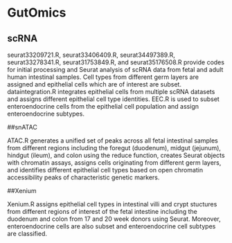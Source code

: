 # GutOmics

## scRNA

seurat33209721.R, seurat33406409.R, seurat34497389.R, seurat33278341.R, seurat31753849.R, and seurat35176508.R provide codes for initial processing and Seurat analysis of scRNA data from fetal and adult human intestinal samples. 
Cell types from different germ layers are assigned and epithelial cells which are of interest are subset. 
dataintegration.R integrates epithelial cells from multiple scRNA datasets and assigns different epithelial cell type identities. 
EEC.R is used to subset enteroendocrine cells from the epithelial cell population and assign enteroendocrine subtypes. 

##snATAC

ATAC.R generates a unified set of peaks across all fetal intestinal samples from different regions including the foregut (duodenum), midgut (jejunum), hindgut (ileum), and colon using the reduce function, 
creates Seurat objects with chromatin assays, assigns cells originating from different germ layers, and identifies different epithelial cell types based on open chromatin accessibility peaks of characteristic 
genetic markers.

##Xenium

Xenium.R assigns epithelial cell types in intestinal villi and crypt stuctures from different regions of interest of the fetal intestine including the duodenum and colon from 17 and 20 week donors using Seurat. 
Moreover, enteroendocrine cells are also subset and enteroendocrine cell subtypes are classified.

